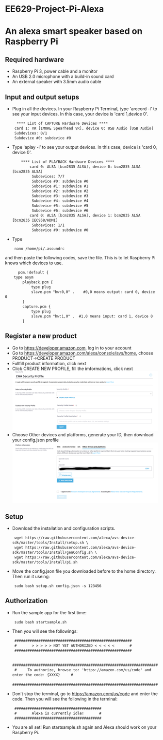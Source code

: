 # EE629-Project-Pi-Alexa

An alexa smart speaker based on Raspberry Pi
===
Required hardware
---
* Raspberry Pi 3, power cable and a monitor
* An USB 2.0 microphone with a build-in sound card
* An external speaker with 3.5mm audio cable

Input and output setups
---
* Plug in all the devices. In your Raspberry Pi Terminal, type 'arecord -l' to see your input devices. In this case, your device is 'card 1,device 0'. 

        **** List of CAPTURE Hardware Devices ****    
       card 1: VR [1MORE Spearhead VR], device 0: USB Audio [USB Audio]    
       Subdevices: 0/1    
       Subdevice #0: subdevice #0    
* Type 'aplay -l‘ to see your output devices. In this case, device is 'card 0, device 0'.

          **** List of PLAYBACK Hardware Devices ****
              card 0: ALSA [bcm2835 ALSA], device 0: bcm2835 ALSA [bcm2835 ALSA]
               Subdevices: 7/7
               Subdevice #0: subdevice #0
               Subdevice #1: subdevice #1
               Subdevice #2: subdevice #2
               Subdevice #3: subdevice #3
               Subdevice #4: subdevice #4
               Subdevice #5: subdevice #5
               Subdevice #6: subdevice #6
              card 0: ALSA [bcm2835 ALSA], device 1: bcm2835 ALSA [bcm2835 IEC958/HDMI]
               Subdevices: 1/1
               Subdevice #0: subdevice #0
* Type

       nano /home/pi/.asoundrc
 and then paste the following codes, save the file. This is to let Raspberry Pi knows which devices to use.

          pcm.!default {
        type asym
            playback.pcm {
                type plug
                slave.pcm "hw:0,0" .    #0,0 means output: card 0, device 0 
            }
            capture.pcm {
                type plug
                slave.pcm "hw:1,0" .  #1,0 means input: card 1, device 0 
            }
            
Register a new product
---
* Go to https://developer.amazon.com, log in to your account
* Go to https://developer.amazon.com/alexa/console/avs/home, choose PRODUCT->CREATE PRODUCT
* Fullfill product information, click next
* Click CREATE NEW PROFILE, fill the imformations, click next
![Image text](https://github.com/JCLiLC/EE629-Project-Pi-Alexa/blob/master/images/Screen%20Shot%202019-04-29%20at%204.33.39%20PM.png)
* Choose Other devices and platforms, generate your ID, then download your config.json profile
![Image text](https://github.com/JCLiLC/EE629-Project-Pi-Alexa/blob/master/images/Screen%20Shot%202019-04-29%20at%204.37.28%20PM.png)

Setup
---
* Download the installation and configuration scripts.

       wget https://raw.githubusercontent.com/alexa/avs-device-sdk/master/tools/Install/setup.sh \
       wget https://raw.githubusercontent.com/alexa/avs-device-sdk/master/tools/Install/genConfig.sh \
       wget https://raw.githubusercontent.com/alexa/avs-device-sdk/master/tools/Install/pi.sh
* Move the config.json file you downloaded before to the home directory. Then run it useing:

       sudo bash setup.sh config.json -s 123456
       
Authorization
---
* Run the sample app for the first time:
       
       sudo bash startsample.sh
* Then you will see the followings:

       ######################################################
       #       > > > > > NOT YET AUTHORIZED < < < < <       #
       ######################################################

       ############################################################################################
       #     To authorize, browse to: 'https://amazon.com/us/code' and enter the code: {XXXX}     #
       ############################################################################################
* Don't stop the terminal, go to https://amazon.com/us/code and enter the code. Then you will see the following in the terminal:

       ########################################
       #       Alexa is currently idle!       #
       ########################################
* You are all set! Run startsample.sh again and Alexa should work on your Raspberry Pi.

